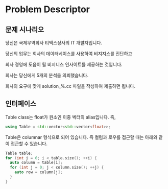# Problem Descriptor

## 문제 시나리오
당신은 국제무역회사 티맥스상사의 IT 개발자입니다.

당신의 업무는 회사의 데이터베이스를 사용하여 비지지스를 진단하고 

회사 경영에 도움이 될 비지니스 인사이트를 제공하는 것입니다.

회사는 당신에게 5개의 분석을 의뢰했습니다.

회사의 요구에 맞게 solution_%.cc 파일을 작성하여 제출하면 됩니다.


## 인터페이스
Table class는 float가 원소인 이중 벡터의 alias입니다. 즉, 
```c++ 
using Table = std::vector<std::vector<float>>;
```

Table은 columnar 형식으로 되어 있습니다. 즉 컬럼과 로우를 접근할 때는 아래와 같이 접근할 수 있습니다.
```c++
Table table;
for (int i = 0; i < table.size(); ++i) {
  auto column = table[i];
  for (int j = 0; j < column.size(); ++j) {
    auto row = column[j];
  }
}
```
